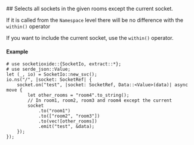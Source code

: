 ## Selects all sockets in the given rooms except the current socket.

If it is called from the `Namespace` level there will be no difference with the `within()` operator

If you want to include the current socket, use the `within()` operator.
#### Example
```
# use socketioxide::{SocketIo, extract::*};
# use serde_json::Value;
let (_, io) = SocketIo::new_svc();
io.ns("/", |socket: SocketRef| {
    socket.on("test", |socket: SocketRef, Data::<Value>(data)| async move {
        let other_rooms = "room4".to_string();
        // In room1, room2, room3 and room4 except the current
        socket
            .to("room1")
            .to(["room2", "room3"])
            .to(vec![other_rooms])
            .emit("test", &data);
    });
});
